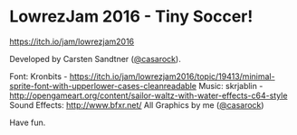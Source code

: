 # LowrezJam 2016 - Tiny Soccer!
https://itch.io/jam/lowrezjam2016

Developed by Carsten Sandtner ([@casarock](http://twitter.com/casarock)).

Font: Kronbits - https://itch.io/jam/lowrezjam2016/topic/19413/minimal-sprite-font-with-upperlower-cases-cleanreadable
Music: skrjablin - http://opengameart.org/content/sailor-waltz-with-water-effects-c64-style
Sound Effects: http://www.bfxr.net/
All Graphics by me ([@casarock](http://twitter.com/casarock))

Have fun.
